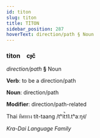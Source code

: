 ```yaml
---
id: titon
slug: titon
title: TİTON
sidebar_position: 287
hoverText: direction/path § Noun
---
```


### titon&emsp;<span kind="abugida">cɟc̃</span>

*direction/path* **§** Noun

**Verb**: to be a direction/path

**Noun**: direction/path

**Modifier**: direction/path-related

Thai ทิศทาง tít-taang /tʰit̚˦˥.tʰaːŋ˧/

*Kra-Dai Language Family*